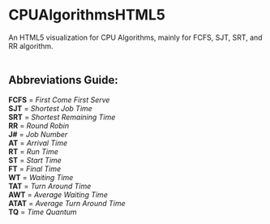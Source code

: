 # CPUAlgorithmsHTML5
An HTML5 visualization for CPU Algorithms, mainly for FCFS, SJT, SRT, and RR algorithm.<br><br>

<h2>Abbreviations Guide:</h2>
<b>FCFS</b> = <i>First Come First Serve</i><br>
<b>SJT</b> = <i>Shortest Job Time</i><br>
<b>SRT</b> = <i>Shortest Remaining Time</i><br>
<b>RR</b> = <i>Round Robin</i><br>
<b>J#</b> = <i>Job Number</i><br>
<b>AT</b> = <i>Arrival Time</i><br>
<b>RT</b> = <i>Run Time</i><br>
<b>ST</b> = <i>Start Time</i><br>
<b>FT</b> = <i>Final Time</i><br>
<b>WT</b> = <i>Waiting Time</i><br>
<b>TAT</b> = <i>Turn Around Time</i><br>
<b>AWT</b> = <i>Average Waiting Time</i><br>
<b>ATAT</b> = <i>Average Turn Around Time</i><br>
<b>TQ</b> = <i>Time Quantum</i>
